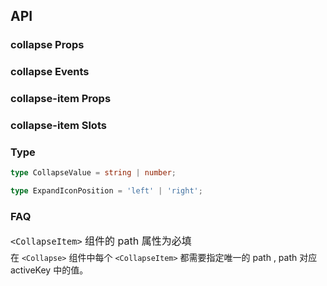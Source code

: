 ## API

### collapse Props

<field-table :data="collapseProps"/>

### collapse Events

<field-table :data="collapseEvents" type="emits"/>

### collapse-item Props

<field-table :data="collapseItemProps"/>

### collapse-item Slots

<field-table :data="collapseItemSlots" type="slots"/>

### Type

```typescript
type CollapseValue = string | number;

type ExpandIconPosition = 'left' | 'right';
```

### FAQ

<span style="font-size:16px;display:block;margin-bottom:5px;">`<CollapseItem>` 组件的 path 属性为必填</span>
在 `<Collapse>` 组件中每个 `<CollapseItem>` 都需要指定唯一的 path , path 对应 activeKey 中的值。

<script setup>
import { ref } from 'vue';

const collapseProps = ref([
  {
    name: 'active-key (v-model)',
    desc: '当前展开的面板的 key',
    type: 'CollapseValue[]',
    value: '-',
  },
  {
    name: 'default-active-key',
    desc: '默认展开的面板的 key （非受控模式）',
    type: 'CollapseValue[]',
    value: '[]',
  },
  {
    name: 'accordion',
    desc: '是否开启手风琴模式',
    type: 'boolean',
    value: 'false',
  },
  {
    name: 'show-expand-icon',
    desc: '是否显示展开图标',
    type: 'boolean',
    value: 'true',
  },
  {
    name: 'expand-icon-position',
    desc: '展开图标显示的位置',
    type: 'ExpandIconPosition',
    value: "'left'",
  },
  {
    name: 'bordered',
    desc: '是否显示边框',
    type: 'boolean',
    value: 'true',
  },
  {
    name: 'destroy-on-hide',
    desc: '是否在隐藏时销毁内容',
    type: 'boolean',
    value: 'false',
  },
]);

const collapseEvents = ref([
  {
    name: 'change',
    desc: '展开的面板发生改变时触发',
    type: {
      activeKey: 'CollapseValue[]',
      ev: 'Event'
    },
    value: '-',
  },
]);


const collapseItemProps = ref([
  {
    name: 'header',
    desc: '面板的标题',
    type: 'string',
    value: '-',
  },
  {
    name: 'path（必填）',
    desc: '面板的key',
    type: 'CollapseValue',
    value: '-',
  },
  {
    name: 'disabled',
    desc: '是否禁用',
    type: 'boolean',
    value: 'false',
  },
  {
    name: 'show-expand-icon',
    desc: '是否显示展开图标',
    type: 'boolean',
    value: 'true',
  },
  {
    name: 'destroy-on-hide',
    desc: '是否在隐藏时销毁内容',
    type: 'boolean',
    value: 'false',
  },
]);

const collapseItemSlots = ref([
  {
    name: 'extra',
    desc: '额外内容',
    type: '-',
    value: '-',
  },
  {
    name: 'expand-icon',
    desc: '展开图标',
    type: {
      active: 'boolean',
      disabled: 'boolean',
      position: "ExpandIconPosition"
    },
    value: '-',
  },
  {
    name: 'header',
    desc: '面板的标题',
    type: '-',
    value: '-',
  },
]);
</script>
